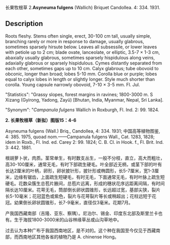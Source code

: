 长果牧根草
2.**Asyneuma fulgens** (Wallich) Briquet Candollea. 4: 334. 1931.

## Description
Roots fleshy. Stems often single, erect, 30-100 cm tall, usually simple, branching rarely or more in response to damage, usually glabrous, sometimes sparsely hirsute below. Leaves all subsessile, or lower leaves with petiole up to 2 cm; blade ovate, lanceolate, or elliptic, 3.5-7 × 1-3 cm, abaxially usually glabrous, sometimes sparsely hispidulous along veins, adaxially glabrous or sparsely hispidulous. Cymes distantly separated from each other, sometimes gaps up to 10 cm. Calyx glabrous; tube obovoid to obconic, longer than broad; lobes 5-10 mm. Corolla blue or purple; lobes equal to calyx lobes in length or slightly longer. Style much shorter than corolla. Young capsule narrowly obovoid, 7-10 × 3-5 mm. Fl. Jul.

  "Statistics": "Grassy slopes, forest margins in ravines; 1800-3000 m. S Xizang (Gyirong, Yadong, Zayü) [Bhutan, India, Myanmar, Nepal, Sri Lanka].

  "Synonym": "*Campanula fulgens* Wallich in Roxburgh, Fl. Ind. 2: 99. 1824.

**2. 长果牧根草（新拟）图版15：4-6**

Asyneuma fulgens (Wall.) Briq., Candollea, 4: 334. 1931; 中国高等植物图鉴, 4: 385. 1975, quoad nom.——Campanula fulgens Wall., Cat. 1283, 1828; idem in Roxb., Fl. Ind. ed. Carey 2: 99. 1824; C. B. Cl. in Hook. f., Fl. Brit. Ind. 3: 442. 1881.

根胡萝卜状，肉质。茎常单生，有时数支丛生，一般不分枝，直立，高大而粗壮，高30-100厘米，通常无毛，有时下部疏生硬毛。叶全部近无柄，或茎下部的叶有长达2厘米的叶柄，卵形，卵状披针形，披针形或椭圆形，长5-7厘米，宽1-3厘米，边缘有锯齿，上面疏生短硬毛，有时无毛，下面通常无毛，有时叶脉上疏生短硬毛。花数朵簇生总苞片腋间，总苞片远离，形成的穗状花序远距离间隔，有时间隔长达10厘米。花萼无毛，筒部倒长卵状圆锥形，长远超过宽，基部尖狭，裂片长5-10毫米；花冠蓝色或紫色，裂片与花萼裂片等长或稍超出；花柱远短于花冠。幼果倒长卵状圆锥形，长7-9毫米，直径仅3毫米。花期7月。

产我国西藏南部（吉隆、亚东、察隅）。尼泊尔、锡金、印度东北部及斯里兰卡也有。生于海拔1800-3000米的山谷林缘草丛或山沟草地中。

过去认为本种广布于我国西南地区，是不对的。这个种在我国至今仅见于西藏南部，而西南地区其他各省的植物乃是 A. chinense Hong。
